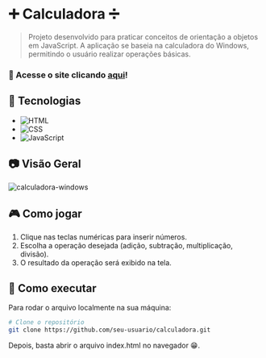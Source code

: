 # ➕ Calculadora ➗

> Projeto desenvolvido para praticar conceitos de orientação a objetos em JavaScript. A aplicação se baseia na calculadora do Windows, permitindo o usuário realizar operações básicas.

### 🔗 Acesse o site clicando **[aqui](https://emersonjuunior.github.io/calculadora-windows/)**!

## 🚀 Tecnologias  
- ![HTML](https://img.shields.io/badge/HTML5-E34F26?style=for-the-badge&logo=html5&logoColor=white)  
- ![CSS](https://img.shields.io/badge/CSS3-1572B6?style=for-the-badge&logo=css3&logoColor=white)  
- ![JavaScript](https://img.shields.io/badge/JavaScript-F7DF1E?style=for-the-badge&logo=javascript&logoColor=black)  

## 📷 Visão Geral  
![calculadora-windows](https://github.com/user-attachments/assets/40b4b037-0c92-4872-b5d7-07b55d663320)

## 🎮 Como jogar  
1. Clique nas teclas numéricas para inserir números.  
2. Escolha a operação desejada (adição, subtração, multiplicação, divisão).  
3. O resultado da operação será exibido na tela.

## 📂 Como executar  

Para rodar o arquivo localmente na sua máquina:  
```bash
# Clone o repositório
git clone https://github.com/seu-usuario/calculadora.git
```
Depois, basta abrir o arquivo index.html no navegador 😁.
